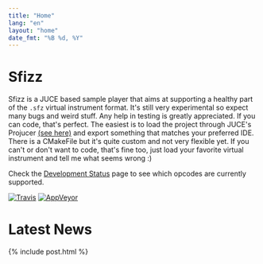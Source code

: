 ```yaml
---
title: "Home"
lang: "en"
layout: "home"
date_fmt: "%B %d, %Y"
---
```

# Sfizz

<div markdown="1" class="jumbotron p-4 mb-3">

Sfizz is a JUCE based sample player that aims at supporting a healthy part of the
`.sfz` virtual instrument format.
It's still very experimental so expect many bugs and weird stuff.
Any help in testing is greatly appreciated.
If you can code, that's perfect.
The easiest is to load the project through JUCE's Projucer [(see here)][]
and export something that matches your preferred IDE.
There is a CMakeFile but it's quite custom and not very flexible yet.
If you can't or don't want to code, that's fine too, just load your favorite
virtual instrument and tell me what seems wrong :)

Check the [Development Status][] page to see which opcodes are currently supported.

[Development Status]: /sfizz/status
[(see here)]: https://juce.com/discover/stories/projucer-manual

[![Travis](https://img.shields.io/travis/com/sfztools/sfizz.svg?label=Linux-macOS&style=popout&logo=travis)](https://travis-ci.com/sfztools/sfizz)
[![AppVeyor](https://img.shields.io/appveyor/ci/redtide/sfizz.svg?label=Windows&style=popout&logo=appveyor)](https://ci.appveyor.com/project/sfztools/sfizz)

</div>

# Latest News

{% include post.html %}
